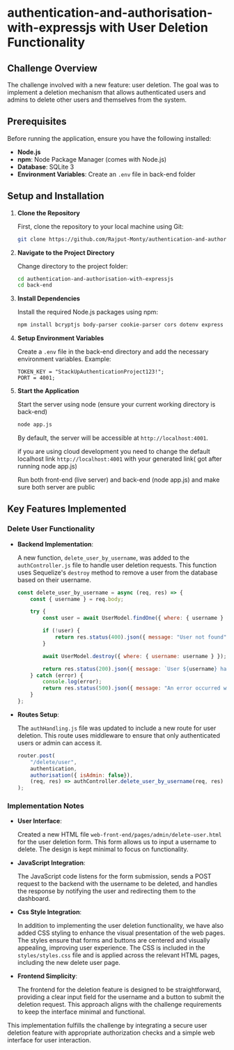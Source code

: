 # authentication-and-authorisation-with-expressjs with User Deletion Functionality

## Challenge Overview

The challenge involved with a new feature: user deletion. The goal was to implement a deletion mechanism that allows authenticated users and admins to delete other users and themselves from the system.

## Prerequisites

Before running the application, ensure you have the following installed:

- **Node.js**
- **npm**: Node Package Manager (comes with Node.js)
- **Database**: SQLite 3 
- **Environment Variables**: Create an `.env` file in back-end folder

## Setup and Installation

1. **Clone the Repository**

    First, clone the repository to your local machine using Git:

    ```bash
    git clone https://github.com/Rajput-Monty/authentication-and-authorisation-with-expressjs.git
    ```

2. **Navigate to the Project Directory**

    Change directory to the project folder:

    ```bash
    cd authentication-and-authorisation-with-expressjs 
    cd back-end 
    ```

3. **Install Dependencies**

    Install the required Node.js packages using npm:

    ```bash
    npm install bcryptjs body-parser cookie-parser cors dotenv express jsonwebtoken morgan sequelize sqlite3
    ```

4. **Setup Environment Variables**

    Create a `.env` file in the back-end directory and add the necessary environment variables. Example:

    ```
    TOKEN_KEY = "StackUpAuthenticationProject123!";
    PORT = 4001;
    ```

5. **Start the Application**

    Start the server using node (ensure your current working directory is back-end)

    ```bash
    node app.js
    ```

    By default, the server will be accessible at `http://localhost:4001`.

   if you are using cloud development you need to change the default localhost link `http://localhost:4001` with your generated link( got after running node app.js)

   Run both front-end (live server) and back-end (node app.js) and make sure both server are public 

## Key Features Implemented

### Delete User Functionality

- **Backend Implementation**: 

    A new function, `delete_user_by_username`, was added to the `authController.js` file to handle user deletion requests. This function uses Sequelize's `destroy` method to remove a user from the database based on their username.

    ```javascript
    const delete_user_by_username = async (req, res) => {
        const { username } = req.body;

        try {
            const user = await UserModel.findOne({ where: { username } });

            if (!user) {
                return res.status(400).json({ message: "User not found", ok: false });
            }

            await UserModel.destroy({ where: { username: username } });

            return res.status(200).json({ message: `User ${username} has been deleted successfully.`, ok: true });
        } catch (error) {
            console.log(error);
            return res.status(500).json({ message: "An error occurred while trying to delete the user." });
        }
    };
    ```

- **Routes Setup**:

    The `authHandling.js` file was updated to include a new route for user deletion. This route uses middleware to ensure that only authenticated users or admin can access it.

    ```javascript
    router.post(
        "/delete/user",
        authentication,
        authorisation({ isAdmin: false}),
        (req, res) => authController.delete_user_by_username(req, res)
    );
    ```


### Implementation Notes

- **User Interface**:

    Created a new HTML file `web-front-end/pages/admin/delete-user.html` for the user deletion form. This form allows us to input a username to delete. The design is kept minimal to focus on functionality.


- **JavaScript Integration**:

    The JavaScript code listens for the form submission, sends a POST request to the backend with the username to be deleted, and handles the response by notifying the user and redirecting them to the dashboard.


- **Css Style Integration**:

   In addition to implementing the user deletion functionality, we have also added CSS styling to enhance the visual presentation of the web pages. The styles 
   ensure that forms and buttons are centered and visually appealing, improving user experience. The CSS is included in the `styles/styles.css` file and is 
   applied across the relevant HTML pages, including the new delete user page.


- **Frontend Simplicity**:

    The frontend for the deletion feature is designed to be straightforward, providing a clear input field for the username and a button to submit the deletion request. This approach aligns with the challenge requirements to keep the interface minimal and functional.

This implementation fulfills the challenge by integrating a secure user deletion feature with appropriate authorization checks and a simple web interface for user interaction.
